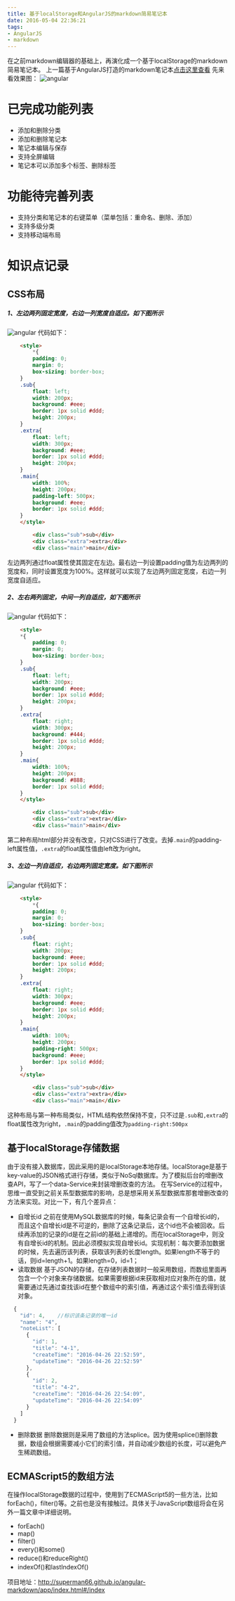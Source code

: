 ```yaml
---
title: 基于localStorage和AngularJS的markdown简易笔记本
date: 2016-05-04 22:36:21
tags:
- AngularJS
- markdown
---
```

在之前markdown编辑器的基础上，再演化成一个基于localStorage的markdown简易笔记本。
上一篇基于AngularJS打造的markdown笔记本[点击这里查看](http://superman66.github.io/2016/04/15/angular/angular-markdown/)
先来看效果图：
![angular](/images/angular-markdown-note.gif)
# 已完成功能列表
* 添加和删除分类
* 添加和删除笔记本
* 笔记本编辑与保存
* 支持全屏编辑
* 笔记本可以添加多个标签、删除标签
# 功能待完善列表
* 支持分类和笔记本的右键菜单（菜单包括：重命名、删除、添加）
* 支持多级分类
*  支持移动端布局

# 知识点记录
## CSS布局
##### 1、左边两列固定宽度，右边一列宽度自适应。如下图所示
![angular](/images/angluar-markdown-note-1.png)
代码如下：
```html    
    <style>
        *{
		padding: 0;
		margin: 0;
		box-sizing: border-box;
	}
	.sub{
		float: left;
		width: 200px;
		background: #eee;
		border: 1px solid #ddd;
		height: 200px;
	}
	.extra{
		float: left;
		width: 300px;
		background: #eee;
		border: 1px solid #ddd;	
		height: 200px;
	}
	.main{
		width: 100%;
		height: 200px;
		padding-left: 500px;
		background: #eee;
		border: 1px solid #ddd;	
	}
    </style>

		<div class="sub">sub</div>
		<div class="extra">extra</div>
		<div class="main">main</div>
```
左边两列通过float属性使其固定在左边。最右边一列设置padding值为左边两列的宽度和，同时设置宽度为100%。这样就可以实现了左边两列固定宽度，右边一列宽度自适应。
##### 2、左右两列固定，中间一列自适应，如下图所示
![angular](/images/angluar-markdown-note-2.png)
代码如下：
```html    
    <style>
	*{
		padding: 0;
		margin: 0;
		box-sizing: border-box;
	}
	.sub{
		float: left;
		width: 200px;
		background: #eee;
		border: 1px solid #ddd;
		height: 200px;
	}
	.extra{
		float: right;
		width: 300px;
		background: #444;
		border: 1px solid #ddd;	
		height: 200px;
	}
	.main{
		width: 100%;
		height: 200px;
		background: #888;
		border: 1px solid #ddd;	
	}
    </style>

		<div class="sub">sub</div>
		<div class="extra">extra</div>
		<div class="main">main</div>
```
第二种布局html部分并没有改变，只对CSS进行了改变。去掉`.main`的padding-left属性值，`.extra`的float属性值由left改为right。
##### 3、左边一列自适应，右边两列固定宽度。如下图所示
![angular](/images/angluar-markdown-note-3.png)
代码如下：
```html    
    <style>
        *{
		padding: 0;
		margin: 0;
		box-sizing: border-box;
	}
	.sub{
		float: right;
		width: 200px;
		background: #eee;
		border: 1px solid #ddd;
		height: 200px;
	}
	.extra{
		float: right;
		width: 300px;
		background: #eee;
		border: 1px solid #ddd;	
		height: 200px;
	}
	.main{
		width: 100%;
		height: 200px;
		padding-right: 500px;
		background: #eee;
		border: 1px solid #ddd;	
	}
    </style>

		<div class="sub">sub</div>
		<div class="extra">extra</div>
		<div class="main">main</div>
```
这种布局与第一种布局类似，HTML结构依然保持不变，只不过是`.sub`和`,extra`的float属性改为right，`.main`的padding值改为`padding-right:500px`
## 基于localStorage存储数据
由于没有接入数据库，因此采用的是localStorage本地存储。localStorage是基于key-value的JSON格式进行存储，类似于NoSql数据库。为了模拟后台的增删改查API，写了一个data-Service来封装增删改查的方法。
在写Service的过程中，思维一直受到之前关系型数据库的影响，总是想采用关系型数据库那套增删改查的方法来实现。对比一下，有几个差异点：
* 自增长id
    之前在使用MySQL数据库的时候，每条记录会有一个自增长id的，而且这个自增长id是不可逆的，删除了这条记录后，这个id也不会被回收。后续再添加的记录的id是在之前id的基础上递增的。而在localStorage中，则没有自增长id的机制。因此必须模拟实现自增长id。实现机制：每次要添加数据的时候，先去遍历该列表，获取该列表的长度length。如果length不等于的话，则id=length+1。如果length=0，id=1；
* 读取数据
    基于JSON的存储，在存储列表数据时一般采用数组，而数组里面再包含一个个对象来存储数据。如果需要根据id来获取相对应对象所在的值，就需要通过先通过查找该id在整个数组中的索引值，再通过这个索引值去得到该对象。
```javascript
  {
    "id": 4,    //标识该条记录的唯一id
    "name": "4",
    "noteList": [
      {
        "id": 1,
        "title": "4-1",
        "createTime": "2016-04-26 22:52:59",
        "updateTime": "2016-04-26 22:52:59"
      },
      {
        "id": 2,
        "title": "4-2",
        "createTime": "2016-04-26 22:54:09",
        "updateTime": "2016-04-26 22:54:09"
      }
    ]
  }
```
* 删除数据
    删除数据则是采用了数组的方法splice。因为使用splice()删除数据，数组会根据需要减小它们的索引值，并自动减少数组的长度，可以避免产生稀疏数组。
    
## ECMAScript5的数组方法
在操作localStorage数据的过程中，使用到了ECMAScript5的一些方法，比如forEach()，filter()等。之前也是没有接触过。具体关于JavaScript数组将会在另外一篇文章中详细说明。
* forEach()
* map()
* filter()
* every()和some()
* reduce()和reduceRight()
* indexOf()和lastIndexOf()

项目地址：http://superman66.github.io/angular-markdown/app/index.html#/index
